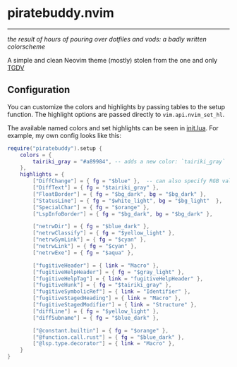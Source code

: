 # piratebuddy.nvim
---
*the result of hours of pouring over dotfiles and vods: a badly written colorscheme*

A simple and clean Neovim theme (mostly) stolen from the one and only [TGDV](https://github.com/tjdevries)  

## Configuration
You can customize the colors and highlights by passing tables to the setup function. The highlight options are passed directly to `vim.api.nvim_set_hl`.  

The available named colors and set highlights can be seen in [init.lua](lua/piratebuddy/init.lua).
For example, my own config looks like this:
```lua
require("piratebuddy").setup {
	colors = {
		tairiki_gray = "#a89984", -- adds a new color: `tairiki_gray`
	},
	highlights = {
		["DiffChange"] = { fg = "$blue" },  -- can also specify RGB values here instead of named colors (#RRGGBB format)
		["DiffText"] = { fg = "$tairiki_gray" },
		["FloatBorder"] = { fg = "$bg_dark", bg = "$bg_dark" },
		["StatusLine"] = { fg = "$white_light", bg = "$bg_light"  },
		["SpecialChar"] = { fg = "$orange" },
		["LspInfoBorder"] = { fg = "$bg_dark", bg = "$bg_dark" },

		["netrwDir"] = { fg = "$blue_dark" },
		["netrwClassify"] = { fg = "$yellow_light" },
		["netrwSymLink"] = { fg = "$cyan" },
		["netrwLink"] = { fg = "$cyan" },
		["netrwExe"] = { fg = "$aqua" },

		["fugitiveHeader"] = { link = "Macro" },
		["fugitiveHelpHeader"] = { fg = "$gray_light" },
		["fugitiveHelpTag"] = { link = "fugitiveHelpHeader" },
		["fugitiveHunk"] = { fg = "$tairiki_gray" },
		["fugitiveSymbolicRef"] = { link = "Identifier" },
		["fugitiveStagedHeading"] = { link = "Macro" },
		["fugitiveStagedModifier"] = { link = "Structure" },
		["diffLine"] = { fg = "$yellow_light" },
		["diffSubname"] = { fg = "$blue_dark" },

		["@constant.builtin"] = { fg = "$orange" },
		["@function.call.rust"] = { fg = "$blue_dark" },
		["@lsp.type.decorator"] = { link = "Macro" },
	}
}
```



